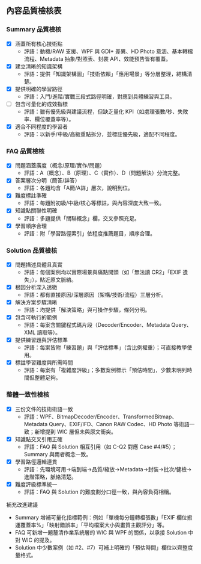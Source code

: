 ## 內容品質檢核表

### Summary 品質檢核
- [x] 涵蓋所有核心技術點
  - 評語：動機/RAW 支援、WPF 與 GDI+ 差異、HD Photo 意涵、基本轉檔流程、Metadata 抽象/對照表、封裝 API、效能預告皆有覆蓋。
- [x] 建立清晰的知識架構
  - 評語：提供「知識架構圖」「技術依賴」「應用場景」等分層整理，結構清楚。
- [x] 提供明確的學習路徑
  - 評語：入門/進階/實戰三段式路徑明確，對應到具體練習與工具。
- [ ] 包含可量化的成效指標
  - 評語：雖有優先級與建議流程，但缺乏量化 KPI（如處理張數/秒、失敗率、欄位覆蓋率等）。
- [x] 適合不同程度的學習者
  - 評語：以新手/中級/高級重點拆分，並標註優先級，適配不同程度。

### FAQ 品質檢核
- [x] 問題涵蓋廣度（概念/原理/實作/問題）
  - 評語：A（概念）、B（原理）、C（實作）、D（問題解決）分流完整。
- [x] 答案層次分明（簡答/詳答）
  - 評語：各題均含「A簡/A詳」層次，說明到位。
- [x] 難度標註準確
  - 評語：每題附初級/中級/核心等標註，與內容深度大致一致。
- [x] 知識點關聯性明確
  - 評語：多題提供「關聯概念」欄，交叉參照充足。
- [x] 學習順序合理
  - 評語：附「學習路徑索引」依程度推薦題目，順序合理。

### Solution 品質檢核
- [x] 問題描述具體且真實
  - 評語：每個案例均以實際場景與痛點開頭（如「無法讀 CR2」「EXIF 遺失」），貼近原文脈絡。
- [x] 根因分析深入透徹
  - 評語：都有直接原因/深層原因（架構/技術/流程）三層分析。
- [x] 解決方案步驟清晰
  - 評語：均提供「解決策略」與可操作步驟，條列分明。
- [x] 包含可執行的範例
  - 評語：每案含關鍵程式碼片段（Decoder/Encoder、Metadata Query、XML 讀取等）。
- [x] 提供練習題與評估標準
  - 評語：每案皆附「練習題」與「評估標準」（含比例權重）；可直接教學使用。
- [x] 標註學習難度與所需時間
  - 評語：每案有「複雜度評級」；多數案例標示「預估時間」，少數未明列時間但整體足夠。

### 整體一致性檢核
- [x] 三份文件的技術術語一致
  - 評語：WPF、BitmapDecoder/Encoder、TransformedBitmap、Metadata Query、EXIF/IFD、Canon RAW Codec、HD Photo 等術語一致；新增提到 WIC 層但未與原文衝突。
- [x] 知識點交叉引用正確
  - 評語：FAQ 與 Solution 相互引用（如 C-Q2 對應 Case #4/#5）；Summary 與兩者概念一致。
- [x] 學習路徑邏輯連貫
  - 評語：先環境可用→端到端→品質/縮放→Metadata→封裝→批次/健檢→進階策略，脈絡清楚。
- [x] 難度評級標準統一
  - 評語：FAQ 與 Solution 的難度劃分口徑一致，與內容負荷相稱。

補充改進建議
- Summary 增補可量化指標範例：例如「單機每分鐘轉檔張數」「EXIF 欄位搬運覆蓋率%」「映射錯誤率」「平均檔案大小與畫質主觀評分」等。
- FAQ 可新增一題釐清作業系統層的 WIC 與 WPF 的關係，以承接 Solution 中對 WIC 的提及。
- Solution 中少數案例（如 #2、#7）可補上明確的「預估時間」欄位以齊整度量格式。